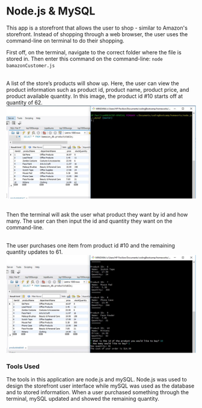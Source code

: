 # Node.js & MySQL

This app is a storefront that allows the user to shop - similar to Amazon's storefront.  Instead of shopping through a web browser, the user uses the command-line on terminal to do their shopping. 

First off, on the terminal, navigate to the correct folder where the file is stored in. 
Then enter this command on the command-line:
`node bamazonCustomer.js`<br><br>

A list of the store’s products will show up.  Here, the user can view the product information such as product id, product name, product price, and product available quantity.  In this image, the product id #10 starts off at quantity of 62.
![](images/initialAmount2.JPG)<br><br>

Then the terminal will ask the user what product they want by id and how many. The user can then input the id and quantity they want on the command-line.<br><br>

The user purchases one item from product id #10 and the remaining quantity updates to 61.
![](images/RemainingAmount.JPG)<br>

### Tools Used 
The tools in this application are node.js and mySQL.  Node.js was used to design the storefront user interface while mySQL was used as the database and to stored information.  When a user purchased something through the terminal, mySQL updated and showed the remaining quantity.<br><br>


